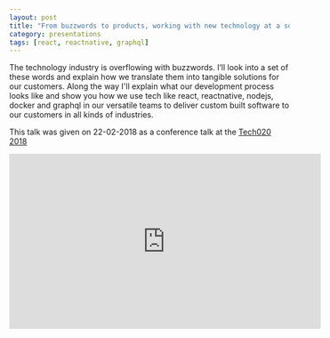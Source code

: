 ```yaml
---
layout: post
title: "From buzzwords to products, working with new technology at a software agency"
category: presentations
tags: [react, reactnative, graphql]
---
```


The technology industry is overflowing with buzzwords. I’ll look into a set of these words and explain how we translate them into tangible solutions for our customers. Along the way I'll explain what our development process looks like and show you how we use tech like react, reactnative, nodejs, docker and graphql in our versatile teams to deliver custom built software to our customers in all kinds of industries.

This talk was given on 22-02-2018 as a conference talk at the [Tech020 2018](https://tech020.org/)

<iframe width="560" height="315" src="https://www.youtube.com/embed/OUeLujG59uk" frameborder="0" allow="autoplay; encrypted-media" allowfullscreen></iframe>
